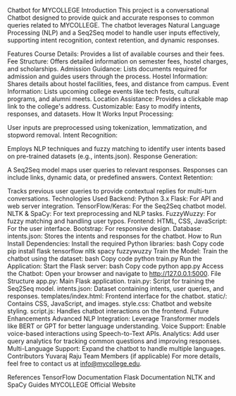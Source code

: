 Chatbot for MYCOLLEGE
Introduction
This project is a conversational Chatbot designed to provide quick and accurate responses to common queries related to MYCOLLEGE. The chatbot leverages Natural Language Processing (NLP) and a Seq2Seq model to handle user inputs effectively, supporting intent recognition, context retention, and dynamic responses.

Features
Course Details: Provides a list of available courses and their fees.
Fee Structure: Offers detailed information on semester fees, hostel charges, and scholarships.
Admission Guidance: Lists documents required for admission and guides users through the process.
Hostel Information: Shares details about hostel facilities, fees, and distance from campus.
Event Information: Lists upcoming college events like tech fests, cultural programs, and alumni meets.
Location Assistance: Provides a clickable map link to the college's address.
Customizable: Easy to modify intents, responses, and datasets.
How It Works
Input Processing:

User inputs are preprocessed using tokenization, lemmatization, and stopword removal.
Intent Recognition:

Employs NLP techniques and fuzzy matching to identify user intents based on pre-trained datasets (e.g., intents.json).
Response Generation:

A Seq2Seq model maps user queries to relevant responses.
Responses can include links, dynamic data, or predefined answers.
Context Retention:

Tracks previous user queries to provide contextual replies for multi-turn conversations.
Technologies Used
Backend:
Python 3.x
Flask: For API and web server integration.
TensorFlow/Keras: For the Seq2Seq chatbot model.
NLTK & SpaCy: For text preprocessing and NLP tasks.
FuzzyWuzzy: For fuzzy matching and handling user typos.
Frontend:
HTML, CSS, JavaScript: For the user interface.
Bootstrap: For responsive design.
Database:
intents.json: Stores the intents and responses for the chatbot.
How to Run
Install Dependencies:
Install the required Python libraries:
bash
Copy code
pip install flask tensorflow nltk spacy fuzzywuzzy
Train the Model:
Train the chatbot using the dataset:
bash
Copy code
python train.py
Run the Application:
Start the Flask server:
bash
Copy code
python app.py
Access the Chatbot:
Open your browser and navigate to http://127.0.0.1:5000.
File Structure
app.py: Main Flask application.
train.py: Script for training the Seq2Seq model.
intents.json: Dataset containing intents, user queries, and responses.
templates/index.html: Frontend interface for the chatbot.
static/: Contains CSS, JavaScript, and images.
style.css: Chatbot and website styling.
script.js: Handles chatbot interactions on the frontend.
Future Enhancements
Advanced NLP Integration: Leverage Transformer models like BERT or GPT for better language understanding.
Voice Support: Enable voice-based interactions using Speech-to-Text APIs.
Analytics: Add user query analytics for tracking common questions and improving responses.
Multi-Language Support: Expand the chatbot to handle multiple languages.
Contributors
Yuvaraj Raju
Team Members (if applicable)
For more details, feel free to contact us at info@mycollege.edu.

References
TensorFlow Documentation
Flask Documentation
NLTK and SpaCy Guides
MYCOLLEGE Official Website

